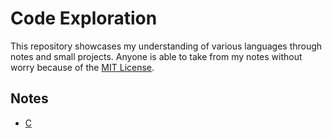 # Code Exploration

This repository showcases my understanding of various languages through notes and small projects. Anyone is able to take from my notes without worry because of the [MIT License](./LICENSE).


## Notes
- [C](./C/README.md)
